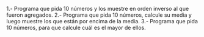 1.- Programa que pida 10 números y los muestre en orden inverso al que fueron agregados.
2.- Programa que pida 10 números, calcule su media y luego muestre los que están por encima de la media.
3.- Programa que pida 10 números, para que calcule cuál es el mayor de ellos.
